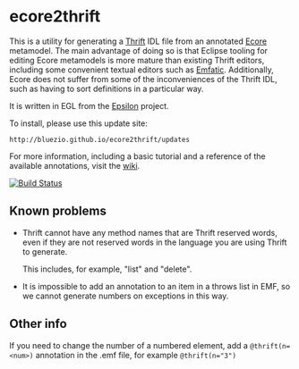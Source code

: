 # ecore2thrift
This is a utility for generating a [Thrift](http://thrift.apache.org/) IDL file from an annotated [Ecore](http://www.eclipse.org/modeling/emf/) metamodel. The main advantage of doing so is that Eclipse tooling for editing Ecore metamodels is more mature than existing Thrift editors, including some convenient textual editors such as [Emfatic](https://www.eclipse.org/emfatic/). Additionally, Ecore does not suffer from some of the inconveniences of the Thrift IDL, such as having to sort definitions in a particular way.

It is written in EGL from the [Epsilon](http://www.eclipse.org/epsilon/) project.

To install, please use this update site:

    http://bluezio.github.io/ecore2thrift/updates

For more information, including a basic tutorial and a reference of the available annotations, visit the [wiki](https://github.com/bluezio/ecore2thrift/wiki).

[![Build Status](https://travis-ci.org/bluezio/ecore2thrift.svg?branch=master)](https://travis-ci.org/bluezio/ecore2thrift)

## Known problems
* Thrift cannot have any method names that are Thrift reserved words, even if they are not reserved words in the language you are using Thrift to generate.
  
  This includes, for example, "list" and "delete".
* It is impossible to add an annotation to an item in a throws list in EMF, so we cannot generate numbers on exceptions in this way.

## Other info
If you need to change the number of a numbered element, add a `@thrift(n=<num>)` annotation in the .emf file, for example `@thrift(n="3")`
